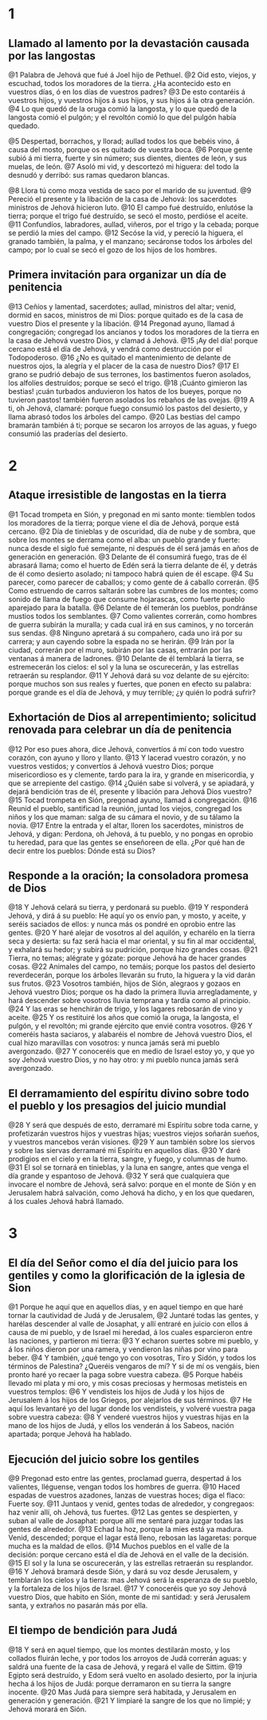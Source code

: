 # 1 
## Llamado al lamento por la devastación causada por las langostas
@1 Palabra de Jehová que fué á Joel hijo de Pethuel. 
@2 Oid esto, viejos, y escuchad, todos los moradores de la tierra. ¿Ha acontecido esto en vuestros días, ó en los días de vuestros padres? 
@3 De esto contaréis á vuestros hijos, y vuestros hijos á sus hijos, y sus hijos á la otra generación. 
@4 Lo que quedó de la oruga comió la langosta, y lo que quedó de la langosta comió el pulgón; y el revoltón comió lo que del pulgón había quedado.

@5 Despertad, borrachos, y llorad; aullad todos los que bebéis vino, á causa del mosto, porque os es quitado de vuestra boca. 
@6 Porque gente subió á mi tierra, fuerte y sin número; sus dientes, dientes de león, y sus muelas, de león. 
@7 Asoló mi vid, y descortezó mi higuera: del todo la desnudó y derribó: sus ramas quedaron blancas.

@8 Llora tú como moza vestida de saco por el marido de su juventud. 
@9 Pereció el presente y la libación de la casa de Jehová: los sacerdotes ministros de Jehová hicieron luto. 
@10 El campo fué destruído, enlutóse la tierra; porque el trigo fué destruído, se secó el mosto, perdióse el aceite. 
@11 Confundíos, labradores, aullad, viñeros, por el trigo y la cebada; porque se perdió la mies del campo. 
@12 Secóse la vid, y pereció la higuera, el granado también, la palma, y el manzano; secáronse todos los árboles del campo; por lo cual se secó el gozo de los hijos de los hombres.

## Primera invitación para organizar un día de penitencia
@13 Ceñíos y lamentad, sacerdotes; aullad, ministros del altar; venid, dormid en sacos, ministros de mi Dios: porque quitado es de la casa de vuestro Dios el presente y la libación. 
@14 Pregonad ayuno, llamad á congregación; congregad los ancianos y todos los moradores de la tierra en la casa de Jehová vuestro Dios, y clamad á Jehová. 
@15 ¡Ay del día! porque cercano está el día de Jehová, y vendrá como destrucción por el Todopoderoso. 
@16 ¿No es quitado el mantenimiento de delante de nuestros ojos, la alegría y el placer de la casa de nuestro Dios? 
@17 El grano se pudrió debajo de sus terrones, los bastimentos fueron asolados, los alfolíes destruídos; porque se secó el trigo. 
@18 ¡Cuánto gimieron las bestias! ¡cuán turbados anduvieron los hatos de los bueyes, porque no tuvieron pastos! también fueron asolados los rebaños de las ovejas. 
@19 A ti, oh Jehová, clamaré: porque fuego consumió los pastos del desierto, y llama abrasó todos los árboles del campo. 
@20 Las bestias del campo bramarán también á ti; porque se secaron los arroyos de las aguas, y fuego consumió las praderías del desierto. 

# 2 
## Ataque irresistible de langostas en la tierra
@1 Tocad trompeta en Sión, y pregonad en mi santo monte: tiemblen todos los moradores de la tierra; porque viene el día de Jehová, porque está cercano. 
@2 Día de tinieblas y de oscuridad, día de nube y de sombra, que sobre los montes se derrama como el alba: un pueblo grande y fuerte: nunca desde el siglo fué semejante, ni después de él será jamás en años de generación en generación. 
@3 Delante de él consumirá fuego, tras de él abrasará llama; como el huerto de Edén será la tierra delante de él, y detrás de él como desierto asolado; ni tampoco habrá quien de él escape. 
@4 Su parecer, como parecer de caballos; y como gente de á caballo correrán. 
@5 Como estruendo de carros saltarán sobre las cumbres de los montes; como sonido de llama de fuego que consume hojarascas, como fuerte pueblo aparejado para la batalla. 
@6 Delante de él temerán los pueblos, pondránse mustios todos los semblantes. 
@7 Como valientes correrán, como hombres de guerra subirán la muralla; y cada cual irá en sus caminos, y no torcerán sus sendas. 
@8 Ninguno apretará á su compañero, cada uno irá por su carrera; y aun cayendo sobre la espada no se herirán. 
@9 Irán por la ciudad, correrán por el muro, subirán por las casas, entrarán por las ventanas á manera de ladrones. 
@10 Delante de él temblará la tierra, se estremecerán los cielos: el sol y la luna se oscurecerán, y las estrellas retraerán su resplandor. 
@11 Y Jehová dará su voz delante de su ejército: porque muchos son sus reales y fuertes, que ponen en efecto su palabra: porque grande es el día de Jehová, y muy terrible; ¿y quién lo podrá sufrir?

## Exhortación de Dios al arrepentimiento; solicitud renovada para celebrar un día de penitencia
@12 Por eso pues ahora, dice Jehová, convertíos á mí con todo vuestro corazón, con ayuno y lloro y llanto. 
@13 Y lacerad vuestro corazón, y no vuestros vestidos; y convertíos á Jehová vuestro Dios; porque misericordioso es y clemente, tardo para la ira, y grande en misericordia, y que se arrepiente del castigo. 
@14 ¿Quién sabe si volverá, y se apiadará, y dejará bendición tras de él, presente y libación para Jehová Dios vuestro? 
@15 Tocad trompeta en Sión, pregonad ayuno, llamad á congregación. 
@16 Reunid el pueblo, santificad la reunión, juntad los viejos, congregad los niños y los que maman: salga de su cámara el novio, y de su tálamo la novia. 
@17 Entre la entrada y el altar, lloren los sacerdotes, ministros de Jehová, y digan: Perdona, oh Jehová, á tu pueblo, y no pongas en oprobio tu heredad, para que las gentes se enseñoreen de ella. ¿Por qué han de decir entre los pueblos: Dónde está su Dios?

## Responde a la oración; la consoladora promesa de Dios
@18 Y Jehová celará su tierra, y perdonará su pueblo. 
@19 Y responderá Jehová, y dirá á su pueblo: He aquí yo os envío pan, y mosto, y aceite, y seréis saciados de ellos: y nunca más os pondré en oprobio entre las gentes. 
@20 Y haré alejar de vosotros al del aquilón, y echarélo en la tierra seca y desierta: su faz será hacia el mar oriental, y su fin al mar occidental, y exhalará su hedor; y subirá su pudrición, porque hizo grandes cosas. 
@21 Tierra, no temas; alégrate y gózate: porque Jehová ha de hacer grandes cosas. 
@22 Animales del campo, no temáis; porque los pastos del desierto reverdecerán, porque los árboles llevarán su fruto, la higuera y la vid darán sus frutos. 
@23 Vosotros también, hijos de Sión, alegraos y gozaos en Jehová vuestro Dios; porque os ha dado la primera lluvia arregladamente, y hará descender sobre vosotros lluvia temprana y tardía como al principio. 
@24 Y las eras se henchirán de trigo, y los lagares rebosarán de vino y aceite. 
@25 Y os restituiré los años que comió la oruga, la langosta, el pulgón, y el revoltón; mi grande ejército que envié contra vosotros. 
@26 Y comeréis hasta saciaros, y alabaréis el nombre de Jehová vuestro Dios, el cual hizo maravillas con vosotros: y nunca jamás será mi pueblo avergonzado. 
@27 Y conoceréis que en medio de Israel estoy yo, y que yo soy Jehová vuestro Dios, y no hay otro: y mi pueblo nunca jamás será avergonzado.

## El derramamiento del espíritu divino sobre todo el pueblo y los presagios del juicio mundial
@28 Y será que después de esto, derramaré mi Espíritu sobre toda carne, y profetizarán vuestros hijos y vuestras hijas; vuestros viejos soñarán sueños, y vuestros mancebos verán visiones. 
@29 Y aun también sobre los siervos y sobre las siervas derramaré mi Espíritu en aquellos días. 
@30 Y daré prodigios en el cielo y en la tierra, sangre, y fuego, y columnas de humo. 
@31 El sol se tornará en tinieblas, y la luna en sangre, antes que venga el día grande y espantoso de Jehová. 
@32 Y será que cualquiera que invocare el nombre de Jehová, será salvo: porque en el monte de Sión y en Jerusalem habrá salvación, como Jehová ha dicho, y en los que quedaren, á los cuales Jehová habrá llamado. 

# 3 
## El día del Señor como el día del juicio para los gentiles y como la glorificación de la iglesia de Sion
@1 Porque he aquí que en aquellos días, y en aquel tiempo en que haré tornar la cautividad de Judá y de Jerusalem, 
@2 Juntaré todas las gentes, y harélas descender al valle de Josaphat, y allí entraré en juicio con ellos á causa de mi pueblo, y de Israel mi heredad, á los cuales esparcieron entre las naciones, y partieron mi tierra: 
@3 Y echaron suertes sobre mi pueblo, y á los niños dieron por una ramera, y vendieron las niñas por vino para beber. 
@4 Y también, ¿qué tengo yo con vosotras, Tiro y Sidón, y todos los términos de Palestina? ¿Queréis vengaros de mí? Y si de mí os vengáis, bien pronto haré yo recaer la paga sobre vuestra cabeza. 
@5 Porque habéis llevado mi plata y mi oro, y mis cosas preciosas y hermosas metisteis en vuestros templos: 
@6 Y vendisteis los hijos de Judá y los hijos de Jerusalem á los hijos de los Griegos, por alejarlos de sus términos. 
@7 He aquí los levantaré yo del lugar donde los vendisteis, y volveré vuestra paga sobre vuestra cabeza: 
@8 Y venderé vuestros hijos y vuestras hijas en la mano de los hijos de Judá, y ellos los venderán á los Sabeos, nación apartada; porque Jehová ha hablado.

## Ejecución del juicio sobre los gentiles
@9 Pregonad esto entre las gentes, proclamad guerra, despertad á los valientes, lléguense, vengan todos los hombres de guerra. 
@10 Haced espadas de vuestros azadones, lanzas de vuestras hoces; diga el flaco: Fuerte soy. 
@11 Juntaos y venid, gentes todas de alrededor, y congregaos: haz venir allí, oh Jehová, tus fuertes. 
@12 Las gentes se despierten, y suban al valle de Josaphat: porque allí me sentaré para juzgar todas las gentes de alrededor. 
@13 Echad la hoz, porque la mies está ya madura. Venid, descended; porque el lagar está lleno, rebosan las lagaretas: porque mucha es la maldad de ellos. 
@14 Muchos pueblos en el valle de la decisión: porque cercano está el día de Jehová en el valle de la decisión. 
@15 El sol y la luna se oscurecerán, y las estrellas retraerán su resplandor. 
@16 Y Jehová bramará desde Sión, y dará su voz desde Jerusalem, y temblarán los cielos y la tierra: mas Jehová será la esperanza de su pueblo, y la fortaleza de los hijos de Israel. 
@17 Y conoceréis que yo soy Jehová vuestro Dios, que habito en Sión, monte de mi santidad: y será Jerusalem santa, y extraños no pasarán más por ella.

## El tiempo de bendición para Judá
@18 Y será en aquel tiempo, que los montes destilarán mosto, y los collados fluirán leche, y por todos los arroyos de Judá correrán aguas: y saldrá una fuente de la casa de Jehová, y regará el valle de Sittim. 
@19 Egipto será destruído, y Edom será vuelto en asolado desierto, por la injuria hecha á los hijos de Judá: porque derramaron en su tierra la sangre inocente. 
@20 Mas Judá para siempre será habitada, y Jerusalem en generación y generación. 
@21 Y limpiaré la sangre de los que no limpié; y Jehová morará en Sión. 